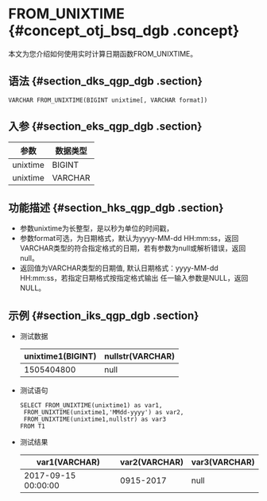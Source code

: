 # FROM\_UNIXTIME {#concept_otj_bsq_dgb .concept}

本文为您介绍如何使用实时计算日期函数FROM\_UNIXTIME。

## 语法 {#section_dks_qgp_dgb .section}

```
VARCHAR FROM_UNIXTIME(BIGINT unixtime[, VARCHAR format])

```

## 入参 {#section_eks_qgp_dgb .section}

|参数|数据类型|
|--|----|
|unixtime|BIGINT|
|unixtime|VARCHAR|

## 功能描述 {#section_hks_qgp_dgb .section}

-   参数unixtime为长整型，是以秒为单位的时间戳，
-   参数format可选，为日期格式，默认为yyyy-MM-dd HH:mm:ss，返回VARCHAR类型的符合指定格式的日期，若有参数为null或解析错误，返回null。
-   返回值为VARCHAR类型的日期值, 默认日期格式：yyyy-MM-dd HH:mm:ss，若指定日期格式按指定格式输出 任一输入参数是NULL，返回NULL。

## 示例 {#section_iks_qgp_dgb .section}

-   测试数据

    |unixtime1\(BIGINT\)|nullstr\(VARCHAR\)|
    |-------------------|------------------|
    |1505404800|null|

-   测试语句

    ```language-sql
    SELECT FROM_UNIXTIME(unixtime1) as var1, 
     FROM_UNIXTIME(unixtime1,'MMdd-yyyy') as var2,
     FROM_UNIXTIME(unixtime1,nullstr) as var3
    FROM T1
    
    ```

-   测试结果

    |var1\(VARCHAR\)|var2\(VARCHAR\)|var3\(VARCHAR\)|
    |---------------|---------------|---------------|
    |2017-09-15 00:00:00|0915-2017|null|


